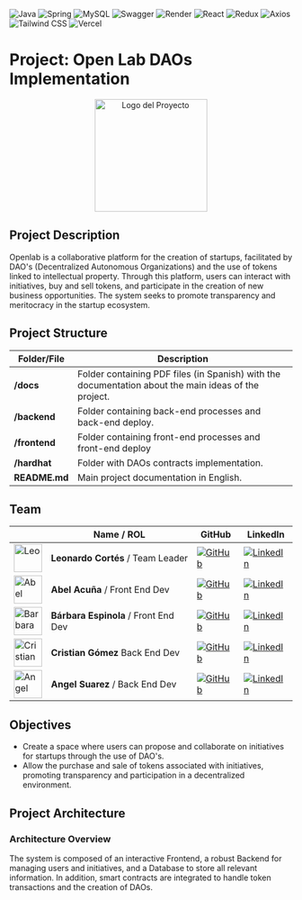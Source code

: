 ![Java](https://img.shields.io/badge/Java-007396?style=flat&logo=java&logoColor=white)
![Spring](https://img.shields.io/badge/Spring-6DB33F?style=flat&logo=spring&logoColor=white)
![MySQL](https://img.shields.io/badge/MySQL-4479A1?style=flat&logo=mysql&logoColor=white)
![Swagger](https://img.shields.io/badge/Swagger-85EA2D?style=flat&logo=swagger&logoColor=white)
![Render](https://img.shields.io/badge/Render-46E3B7?style=flat&logo=render&logoColor=white)
![React](https://img.shields.io/badge/React-61DAFB?style=flat&logo=react&logoColor=white)
![Redux](https://img.shields.io/badge/Redux-764ABC?style=flat&logo=redux&logoColor=white)
![Axios](https://img.shields.io/badge/Axios-5A29E4?style=flat&logo=axios&logoColor=white)
![Tailwind CSS](https://img.shields.io/badge/Tailwind_CSS-06B6D4?style=flat&logo=tailwind-css&logoColor=white)
![Vercel](https://img.shields.io/badge/Vercel-000000?style=flat&logo=vercel&logoColor=white)

# Project: Open Lab DAOs Implementation

<p align="center">
  <img src="https://drive.google.com/uc?export=view&id=1S9LZflAHWQpMPC74yrqal6M0_sfe3jCh" alt="Logo del Proyecto" width="200">
</p>

## Project Description
Openlab is a collaborative platform for the creation of startups, facilitated by DAO's (Decentralized Autonomous Organizations) and the use of tokens linked to intellectual property. Through this platform, users can interact with initiatives, buy and sell tokens, and participate in the creation of new business opportunities. The system seeks to promote transparency and meritocracy in the startup ecosystem.


## Project Structure

| Folder/File              | Description                                                                                  |
| ------------------------ | -------------------------------------------------------------------------------------------- |
| **/docs**                | Folder containing PDF files (in Spanish) with the documentation about the main ideas of the project.|
| **/backend**                 | Folder containing back-end processes and back-end deploy. |
| **/frontend**     | Folder containing front-end processes and front-end deploy                           |
| **/hardhat**            | Folder with DAOs contracts implementation.                           |
| **README.md**            | Main project documentation in English.                                                         |


## Team

|  | Name / ROL                  | GitHub                                                                                      | LinkedIn                                                                                           |
|------|------------------------|--------------------------------------------------------------------------------------------|---------------------------------------------------------------------------------------------------|
| <img src="https://drive.google.com/uc?export=view&id=1bKk25gBW5-KdsSWzl4B2g68N-tqb2Hjj" alt="Leo" width="50"> | **Leonardo Cortés** / Team Leader   | [![GitHub](https://img.shields.io/badge/GitHub-181717?style=flat-square&logo=github&logoColor=white)](https://github.com/leocortes85/) | [![LinkedIn](https://img.shields.io/badge/LinkedIn-%231DA1F2.svg?style=flat-square&logo=linkedin&logoColor=white)](https://www.linkedin.com/in/leonardo-cort%C3%A9s-zambrano/) |
| <img src="https://drive.google.com/uc?export=view&id=1EGetWqb2XcOIv0_BqcfhUXE_d94wG5Mr" alt="Abel" width="50"> | **Abel Acuña**  /  Front End Dev   | [![GitHub](https://img.shields.io/badge/GitHub-181717?style=flat-square&logo=github&logoColor=white)](https://github.com/Ronin-21 )     | [![LinkedIn](https://img.shields.io/badge/LinkedIn-%231DA1F2.svg?style=flat-square&logo=linkedin&logoColor=white)](https://www.linkedin.com/in/abel-acuña-roninwebdesign/) |
| <img src="https://drive.google.com/uc?export=view&id=1oCibq-HMzcC9flDSmvWsQZXzwRWHSDae" alt="Barbara" width="50"> | **Bárbara Espinola**  /  Front End Dev   | [![GitHub](https://img.shields.io/badge/GitHub-181717?style=flat-square&logo=github&logoColor=white)](https://github.com/BaEsp1/) | [![LinkedIn](https://img.shields.io/badge/LinkedIn-%231DA1F2.svg?style=flat-square&logo=linkedin&logoColor=white)](https://www.linkedin.com/in/Baesp/) |
| <img src="https://drive.google.com/uc?export=view&id=1JYRKTyn_HgFL7XQPGglwGDLo3Z51dekQ" alt="Cristian" width="50">  | **Cristian Gómez** Back End Dev      | [![GitHub](https://img.shields.io/badge/GitHub-181717?style=flat-square&logo=github&logoColor=white)](https://github.com/Cristian-Maxi) | [![LinkedIn](https://img.shields.io/badge/LinkedIn-%231DA1F2.svg?style=flat-square&logo=linkedin&logoColor=white)](https://www.linkedin.com/in/cristian-gomez-montenegro/) |
| <img src="https://drive.google.com/uc?export=view&id=1JP-IQsGd3vxMzRAnAioQOqb-NGhbrsSi" alt="Angel" width="50">  | **Angel Suarez**  /  Back End Dev         | [![GitHub](https://img.shields.io/badge/GitHub-181717?style=flat-square&logo=github&logoColor=white)](https://github.com/angeljs95/) | [![LinkedIn](https://img.shields.io/badge/LinkedIn-%231DA1F2.svg?style=flat-square&logo=linkedin&logoColor=white)](https://www.linkedin.com/in/angel-suarez-232744210/) |

## Objectives
- Create a space where users can propose and collaborate on initiatives for startups through the use of DAO's.
- Allow the purchase and sale of tokens associated with initiatives, promoting transparency and participation in a decentralized environment.

## Project Architecture
### Architecture Overview
The system is composed of an interactive Frontend, a robust Backend for managing users and initiatives, and a Database to store all relevant information. In addition, smart contracts are integrated to handle token transactions and the creation of DAOs.

